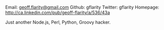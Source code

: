 Email: geoff.flarity@gmail.com
Github: gflarity
Twitter: gflarity
Homepage: http://ca.linkedin.com/pub/geoff-flarity/a/536/43a

Just another Node.js, Perl, Python, Groovy hacker.
